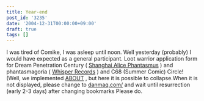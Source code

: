 ```yaml
---
title: Year-end
post_id: '3235'
date: '2004-12-31T00:00:00+09:00'
draft: true
tags: []
---
```


I was tired of Comike, I was asleep until noon. Well yesterday (probably) I would have expected as a general participant. Loot warrior application form for Dream Penetration Century ( [Shanghai Alice Phantasmus](http://www16.big.or.jp/%7Ezun/) ) and phantasmagoria ( [Whisper Records](http://www11.plala.or.jp/whispers/) ) and C68 (Summer Comic) Circle! (Well, we implemented [ABOUT](https://danmaq.com/category/about) , but here it is possible to collapse.When it is not displayed, please change to [danmaq.com/](https://danmaq.com/) and wait until resurrection (early 2-3 days) after changing bookmarks Please do.
